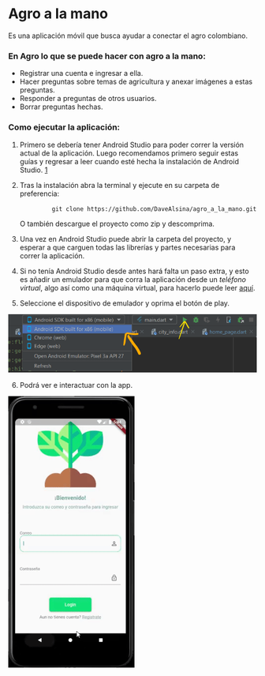 # Agro a la mano

Es una aplicación móvil que busca ayudar a conectar el agro colombiano. 


### En Agro lo que se puede hacer con agro a la mano:

* Registrar una cuenta e ingresar a ella.
* Hacer preguntas sobre temas de agricultura y anexar imágenes a estas preguntas. 
* Responder a preguntas de otros usuarios.
* Borrar preguntas hechas.

### Como ejecutar la aplicación:

1. Primero se debería tener Android Studio para poder correr la versión actual de la aplicación. Luego recomendamos primero seguir estas guías y regresar a leer cuando esté hecha la instalación de Android Studio. [1](https://developer.android.com/studio/install#:~:text=Launch%20the%20Android%20Studio%20DMG,Studio%20settings%2C%20then%20click%20OK.)

2. Tras la instalación abra la terminal y ejecute en su carpeta de preferencia:
 
 				git clone https://github.com/DaveAlsina/agro_a_la_mano.git 
 
 	O también descargue el proyecto como zip y descomprima.
 
 3. Una vez en Android Studio puede abrir la carpeta del proyecto, y esperar a que carguen todas las librerías y partes necesarias para correr la aplicación.

 4. Si no tenía Android Studio desde antes hará falta un paso extra, y esto es añadir un emulador para que corra la aplicación desde un _teléfono virtual_, algo así como una máquina virtual, para hacerlo puede leer [aquí](https://www.xatakandroid.com/programacion-android/como-instalar-emulador-android-studio-para-usar-android-pc-1).

 5. Seleccione el dispositivo de emulador y oprima el botón de play. 
 
![Como oprimir y ejecutar](./doc/images/click_play.png)

6. Podrá ver e interactuar con la app.

![Vista inicial de la app](./doc/images/primera_visualizacion.gif)










